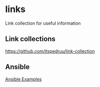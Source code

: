 # links
Link collection for useful information 

## Link collections

https://github.com/itspedruu/link-collection

## Ansible
[Ansible Examples](https://github.com/ansible/ansible-examples)
